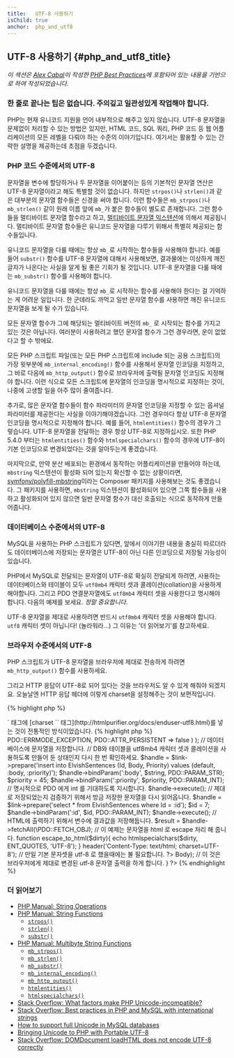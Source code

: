 ```yaml
---
title:   UTF-8 사용하기
isChild: true
anchor:  php_and_utf8
---
```


## UTF-8 사용하기 {#php_and_utf8_title}

_이 섹션은 [Alex Cabal](https://alexcabal.com/)이 작성한 [PHP Best Practices](https://phpbestpractices.org/#utf-8)에
포함되어 있는 내용을 기반으로 하여 작성되었습니다._

### 한 줄로 끝나는 팁은 없습니다. 주의깊고 일관성있게 작업해야 합니다.

PHP는 현재 유니코드 지원을 언어 내부적으로 해주고 있지 않습니다. UTF-8 문자열을 문제없이 처리할 수 있는 방법은 있지만,
HTML 코드, SQL 쿼리, PHP 코드 등 웹 어플리케이션의 모든 레벨을 다뤄야 하는 수준의 이야기입니다. 여기서는 활용할 수
있는 간략한 설명을 제공하는데 초점을 두겠습니다.

### PHP 코드 수준에서의 UTF-8

문자열을 변수에 할당하거나 두 문자열을 이어붙이는 등의 기본적인 문자열 연산은 UTF-8 문자열이라고 해도 특별할 것이
없습니다. 하지만 `strpos()`나 `strlen()`과 같은 대부분의 문자열 함수들은 신경을 써야 합니다. 이런 함수들은
`mb_strpos()`나 `mb_strlen()` 같이 원래 이름 앞에 `mb_`가 붙은 함수들이 별도로 존재합니다. 그런 함수들을 멀티바이트
문자열 함수라고 하고, [멀티바이트 문자열 익스텐션][Multibyte String Extension]에 의해서 제공됩니다. 멀티바이트 문자열
함수들은 유니코드 문자열을 다루기 위해서 특별히 제공되는 함수들입니다.

유니코드 문자열을 다룰 때에는 항상 `mb_`로 시작하는 함수들을 사용해야 합니다. 예를 들어 `substr()` 함수를 UTF-8
문자열에 대해서 사용해보면, 결과물에는 이상하게 깨진 글자가 나온다는 사실을 알게 될 좋은 기회가 될 것입니다. UTF-8
문자열을 다룰 때에는 `mb_substr()` 함수를 사용해야 합니다.

유니코드 문자열을 다룰 때에는 항상 `mb_`로 시작하는 함수를 사용해야 한다는 걸 기억하는 게 어려운 일입니다. 한 군데라도
까먹고 일반 문자열 함수를 사용하면 깨진 유니코드 문자열을 보게 될 수가 있습니다.

모든 문자열 함수가 그에 해당되는 멀티바이트 버전의 `mb_` 로 시작되는 함수를 가지고 있는 것은 아닙니다. 여러분이
사용하려고 했던 문자열 함수가 그런 경우라면, 운이 없었다고 할 수 밖에요.

모든 PHP 스크립트 파일(또는 모든 PHP 스크립트에 include 되는 공용 스크립트)의 가장 윗부분에 `mb_internal_encoding()`
함수를 사용해서 문자열 인코딩을 지정하고, 그 바로 다음에 `mb_http_output()` 함수로 브라우저에 출력될 문자열 인코딩도
지정해야 합니다. 이런 식으로 모든 스크립트에 문자열의 인코딩을 명시적으로 지정하는 것이, 나중에 고생할 일을 아주
많이 줄여줍니다.

추가로, 많은 문자열 함수들이 함수 파라미터의 문자열 인코딩을 지정할 수 있는 옵셔널 파라미터를 제공한다는 사실을
이야기해야겠습니다. 그런 경우마다 항상 UTF-8 문자열 인코딩을 명시적으로 지정해야 합니다. 예를 들어, `htmlentities()`
함수의 경우가 그렇습니다. UTF-8 문자열을 전달하는 경우 항상 UTF-8로 지정하십시오. 또한 PHP 5.4.0 부터는
`htmlentities()` 함수와 `htmlspecialchars()` 함수의 경우에 UTF-8이 기본 인코딩으로 변경되었다는 것을 알아두는게
좋겠습니다.

마지막으로, 만약 분산 배포되는 환경에서 동작하는 어플리케이션을 만들어야 하는데, `mbstring` 익스텐션이 활성화 되어
있는지 확신할 수 없는 상황이라면, [symfony/polyfill-mbstring]이라는 Composer 패키지를 사용해보는 것도 좋겠습니다. 그 패키지를
사용하면, `mbstring` 익스텐션이 활성화되어 있으면 그쪽 함수들을 사용하고 활성화되어 있지 않으면 일반 문자열 함수가
대신 호출되는 식으로 동작하게 만들어줍니다.

[Multibyte String Extension]: https://secure.php.net/book.mbstring
[symfony/polyfill-mbstring]: https://packagist.org/packages/symfony/polyfill-mbstring

### 데이터베이스 수준에서의 UTF-8

MySQL을 사용하는 PHP 스크립트가 있다면, 앞에서 이야기한 내용을 충실히 따르더라도 데이터베이스에 저장되는 문자열은
UTF-8이 아닌 다른 인코딩으로 저장될 가능성이 있습니다.

PHP에서 MySQL로 전달되는 문자열이 UTF-8로 확실히 전달되게 하려면, 사용하는 데이터베이스와 테이블이 모두 `utf8mb4`
캐릭터 셋과 콜레이션(collation)을 사용하게 해야합니다. 그리고 PDO 연결문자열에도 `utf8mb4` 캐릭터 셋을 사용한다고
명시해야 합니다. 다음의 예제를 보세요. _정말 중요합니다_.

UTF-8 문자열을 제대로 사용하려면 반드시 `utf8mb4` 캐릭터 셋을 사용해야 합니다. `utf8` 캐릭터 셋이 아닙니다!
(놀라워라...) 그 이유는 '더 읽어보기'를 참고하세요.

### 브라우저 수준에서의 UTF-8

PHP 스크립트가 UTF-8 문자열을 브라우저에 제대로 전송하게 하려면 `mb_http_output()` 함수를 사용하세요.

그리고 HTTP 응답이 UTF-8로 되어 있다는 것을 브라우저도 알 수 있게 해줘야 되겠지요. 오늘날엔 HTTP 응답 헤더에 이렇게 charset을 설정해주는 것이 보편적입니다.

{% highlight php %}
<?php
header('Content-Type: text/html; charset=UTF-8')
{% endhighlight %}

HTML 응답 내용의 `<head>` 태그에 [charset `<meta>` 태그](http://htmlpurifier.org/docs/enduser-utf8.html)를 넣는 것이 전통적인 방식이었습니다.

{% highlight php %}
<?php
// 이 스크립트 파일의 끝까지 UTF-8 문자열을 사용할 것임을 PHP에게 알려줍니다.
mb_internal_encoding('UTF-8');
$utf_set = ini_set('default_charset', 'utf-8');
if (!$utf_set) {
    throw new Exception('could not set default_charset to utf-8, please ensure it\'s set on your system!');
}

// UTF-8 문자열을 브라우저에 전송하려고 한다고 PHP에게 알려줍니다.
mb_http_output('UTF-8');

// UTF-8 테스트용 문자열
$string = 'Êl síla erin lû e-govaned vîn.';

// 멀티바이트 문자열 함수를 사용해서 문자열 자르기를 합니다.
$string = mb_substr($string, 0, 15);

// 자르기 해서 새로 만들어진 문자열을 데이터베이스에 저장하기 위해서 일단 접속을 합니다.
// 더 많은 정보를 얻으려면 이 문서의 PDO 관련 내용을 참고하세요.
// `charset=utf8mb4` 로 지정하고 있다는 점을 유의하세요!
$link = new PDO(
    'mysql:host=your-hostname;dbname=your-db;charset=utf8mb4',
    'your-username',
    'your-password',
    array(
        PDO::ATTR_ERRMODE => PDO::ERRMODE_EXCEPTION,
        PDO::ATTR_PERSISTENT => false
    )
);

// 데이터베이스에 문자열을 저장합니다.
// DB와 테이블을 utf8mb4 캐릭터 셋과 콜레이션을 사용하도록 만들어 둔 상태인지 다시 한 번 확인하세요.
$handle = $link->prepare('insert into ElvishSentences (Id, Body, Priority) values (default, :body, :priority)');
$handle->bindParam(':body', $string, PDO::PARAM_STR);
$priority = 45;
$handle->bindParam(':priority', $priority, PDO::PARAM_INT); // 명시적으로 PDO 에게 int 를 기대하도록 지시합니다.
$handle->execute();

// 제대로 저장되었는지 검증하기 위해서 방금 저장한 문자열을 다시 읽어옵니다.
$handle = $link->prepare('select * from ElvishSentences where Id = :id');
$id = 7;
$handle->bindParam(':id', $id, PDO::PARAM_INT);
$handle->execute();

// HTML에 출력하기 위해서 변수에 결과값을 저장해둡니다.
$result = $handle->fetchAll(\PDO::FETCH_OBJ);

// 이 예제는 문자열을 html 로 escape 처리 해 줍니다.
function escape_to_html($dirty){
    echo htmlspecialchars($dirty, ENT_QUOTES, 'UTF-8');
}

header('Content-Type: text/html; charset=UTF-8'); // 만일 기본 문자셋을 utf-8 로 했을때에는 불 필요합니다.
?><!doctype html>
<html>
    <head>
        <meta charset="UTF-8">
        <title>UTF-8 test page</title>
    </head>
    <body>
        <?php
        foreach($result as $row){
            escape_to_html($row->Body);  // 이 것은 브라우저에게 제대로 변경된 utf-8 문자열 출력을 하게 합니다.
        }
        ?>
    </body>
</html>
{% endhighlight %}

### 더 읽어보기

* [PHP Manual: String Operations](https://secure.php.net/language.operators.string)
* [PHP Manual: String Functions](https://secure.php.net/ref.strings)
    * [`strpos()`](https://secure.php.net/function.strpos)
    * [`strlen()`](https://secure.php.net/function.strlen)
    * [`substr()`](https://secure.php.net/function.substr)
* [PHP Manual: Multibyte String Functions](https://secure.php.net/ref.mbstring)
    * [`mb_strpos()`](https://secure.php.net/function.mb-strpos)
    * [`mb_strlen()`](https://secure.php.net/function.mb-strlen)
    * [`mb_substr()`](https://secure.php.net/function.mb-substr)
    * [`mb_internal_encoding()`](https://secure.php.net/function.mb-internal-encoding)
    * [`mb_http_output()`](https://secure.php.net/function.mb-http-output)
    * [`htmlentities()`](https://secure.php.net/function.htmlentities)
    * [`htmlspecialchars()`](https://secure.php.net/function.htmlspecialchars)
* [Stack Overflow: What factors make PHP Unicode-incompatible?](https://stackoverflow.com/questions/571694/what-factors-make-php-unicode-incompatible)
* [Stack Overflow: Best practices in PHP and MySQL with international strings](https://stackoverflow.com/questions/140728/best-practices-in-php-and-mysql-with-international-strings)
* [How to support full Unicode in MySQL databases](https://mathiasbynens.be/notes/mysql-utf8mb4)
* [Bringing Unicode to PHP with Portable UTF-8](https://www.sitepoint.com/bringing-unicode-to-php-with-portable-utf8/)
* [Stack Overflow: DOMDocument loadHTML does not encode UTF-8 correctly](https://stackoverflow.com/questions/8218230/php-domdocument-loadhtml-not-encoding-utf-8-correctly)
